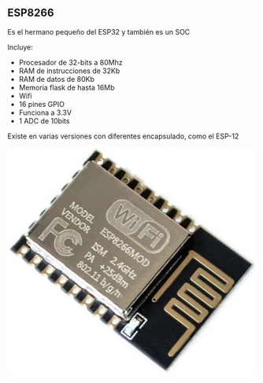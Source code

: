 ## ESP8266

Es el hermano pequeño del ESP32 y también es un SOC

Incluye:

* Procesador de 32-bits a 80Mhz
* RAM de instrucciones de 32Kb
* RAM de datos de 80Kb
* Memoria flask de hasta 16Mb
* Wifi 
* 16 pines GPIO
* Funciona a 3.3V
* 1 ADC de 10bits

Existe en varias versiones con diferentes encapsulado, como el ESP-12

![](./images/ESP-12E.jpg)

